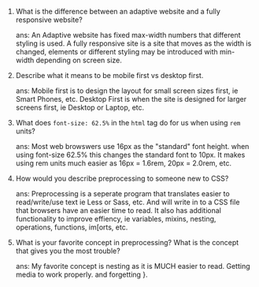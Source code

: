 1. What is the difference between an adaptive website and a fully responsive website?

    ans: An Adaptive website has fixed max-width numbers that different styling is used. A fully responsive site is a site that moves as the width is changed, elements or different styling may be introduced with min-width depending on screen size. 

2. Describe what it means to be mobile first vs desktop first.

    ans: Mobile first is to design the layout for small screen sizes first, ie Smart Phones, etc. Desktop First is when the site is designed for larger screens first, ie Desktop or Laptop, etc. 

3. What does `font-size: 62.5%` in the `html` tag do for us when using `rem` units?

    ans: Most web browswers use 16px as the "standard" font height. when using font-size 62.5% this changes the standard font to 10px. It makes using rem units much easier as 16px = 1.6rem, 20px = 2.0rem, etc.

4. How would you describe preprocessing to someone new to CSS?

    ans: Preprocessing is a seperate program that translates easier to read/write/use text ie Less or Sass, etc. And will write in to a CSS file that browsers have an easier time to read. It also has additional functionality to improve effiency, ie variables, mixins, nesting, operations, functions, im[orts, etc. 

5. What is your favorite concept in preprocessing? What is the concept that gives you the most trouble?

    ans: My favorite concept is nesting as it is MUCH easier to read. Getting media to work properly. and forgetting }.